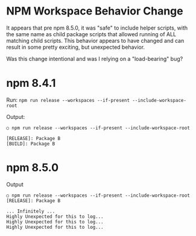 # NPM Workspace Behavior Change

It appears that pre npm 8.5.0, it was "safe" to include helper scripts, with the same name as child package scripts that allowed running of ALL matching child scripts. This behavior appears to have changed and can result in some pretty exciting, but unexpected behavior.

Was this change intentional and was I relying on a "load-bearing" bug?


# npm 8.4.1

Run:
`npm run release --workspaces --if-present --include-workspace-root`

Output:

```
○ npm run release --workspaces --if-present --include-workspace-root

[RELEASE]: Package B
[BUILD]: Package B
```

# npm 8.5.0

Output
```
○ npm run release --workspaces --if-present --include-workspace-root
[RELEASE]: Package B

... Infinitely ...
Highly Unexpected for this to log...
Highly Unexpected for this to log...
Highly Unexpected for this to log...

```
